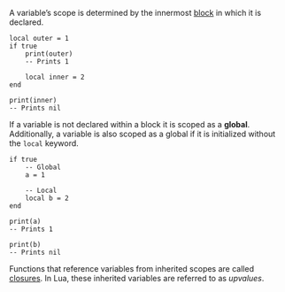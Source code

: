 A variable’s scope is determined by the innermost [block](#blocks) in
which it is declared.

    local outer = 1
    if true
        print(outer)
        -- Prints 1

        local inner = 2
    end

    print(inner)
    -- Prints nil

If a variable is not declared within a block it is scoped as a **global**.
Additionally, a variable is also scoped as a global if it is initialized
without the ```local``` keyword.

    if true
        -- Global
        a = 1

        -- Local
        local b = 2
    end

    print(a)
    -- Prints 1

    print(b)
    -- Prints nil

Functions that reference variables from inherited scopes are called
[closures](#closures). In Lua, these inherited variables are referred to as
_upvalues_.

